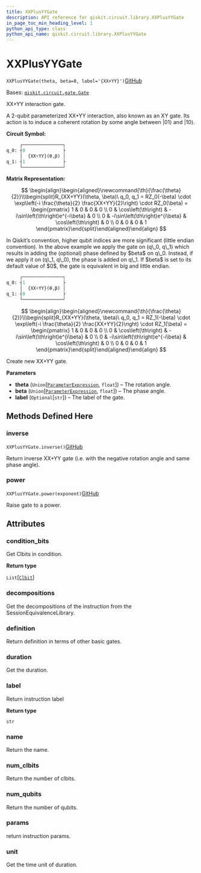 ```yaml
---
title: XXPlusYYGate
description: API reference for qiskit.circuit.library.XXPlusYYGate
in_page_toc_min_heading_level: 1
python_api_type: class
python_api_name: qiskit.circuit.library.XXPlusYYGate
---
```


# XXPlusYYGate

<span id="qiskit.circuit.library.XXPlusYYGate" />

`XXPlusYYGate(theta, beta=0, label='{XX+YY}')`[GitHub](https://github.com/qiskit/qiskit/tree/stable/0.42/qiskit/circuit/library/standard_gates/xx_plus_yy.py "view source code")

Bases: [`qiskit.circuit.gate.Gate`](qiskit.circuit.Gate "qiskit.circuit.gate.Gate")

XX+YY interaction gate.

A 2-qubit parameterized XX+YY interaction, also known as an XY gate. Its action is to induce a coherent rotation by some angle between $|01\rangle$ and $|10\rangle$.

**Circuit Symbol:**

```python
     ┌───────────────┐
q_0: ┤0              ├
     │  {XX+YY}(θ,β) │
q_1: ┤1              ├
     └───────────────┘
```

**Matrix Representation:**

$$
 \begin{align}\begin{aligned}\newcommand{\th}{\frac{\theta}{2}}\\\begin{split}R_{XX+YY}(\theta, \beta)\ q_0, q_1 =
  RZ_0(-\beta) \cdot \exp\left(-i \frac{\theta}{2} \frac{XX+YY}{2}\right) \cdot RZ_0(\beta) =
    \begin{pmatrix}
        1 & 0                     & 0                    & 0  \\
        0 & \cos\left(\th\right)             & -i\sin\left(\th\right)e^{-i\beta} & 0  \\
        0 & -i\sin\left(\th\right)e^{i\beta} & \cos\left(\th\right)            & 0  \\
        0 & 0                     & 0                    & 1
    \end{pmatrix}\end{split}\end{aligned}\end{align} 
$$

<Admonition title="Note" type="note">
  In Qiskit’s convention, higher qubit indices are more significant (little endian convention). In the above example we apply the gate on (q\_0, q\_1) which results in adding the (optional) phase defined by $beta$ on q\_0. Instead, if we apply it on (q\_1, q\_0), the phase is added on q\_1. If $beta$ is set to its default value of $0$, the gate is equivalent in big and little endian.

  ```python
       ┌───────────────┐
  q_0: ┤1              ├
       │  {XX+YY}(θ,β) │
  q_1: ┤0              ├
       └───────────────┘
  ```
</Admonition>

$$
 \begin{align}\begin{aligned}\newcommand{\th}{\frac{\theta}{2}}\\\begin{split}R_{XX+YY}(\theta, \beta)\ q_0, q_1 =
  RZ_1(-\beta) \cdot \exp\left(-i \frac{\theta}{2} \frac{XX+YY}{2}\right) \cdot RZ_1(\beta) =
    \begin{pmatrix}
        1 & 0                     & 0                    & 0  \\
        0 & \cos\left(\th\right)             & -i\sin\left(\th\right)e^{i\beta} & 0  \\
        0 & -i\sin\left(\th\right)e^{-i\beta} & \cos\left(\th\right)            & 0  \\
        0 & 0                     & 0                    & 1
    \end{pmatrix}\end{split}\end{aligned}\end{align} 
$$

Create new XX+YY gate.

**Parameters**

*   **theta** (`Union`\[[`ParameterExpression`](qiskit.circuit.ParameterExpression "qiskit.circuit.parameterexpression.ParameterExpression"), `float`]) – The rotation angle.
*   **beta** (`Union`\[[`ParameterExpression`](qiskit.circuit.ParameterExpression "qiskit.circuit.parameterexpression.ParameterExpression"), `float`]) – The phase angle.
*   **label** (`Optional`\[`str`]) – The label of the gate.

## Methods Defined Here

### inverse

<span id="qiskit.circuit.library.XXPlusYYGate.inverse" />

`XXPlusYYGate.inverse()`[GitHub](https://github.com/qiskit/qiskit/tree/stable/0.42/qiskit/circuit/library/standard_gates/xx_plus_yy.py "view source code")

Return inverse XX+YY gate (i.e. with the negative rotation angle and same phase angle).

### power

<span id="qiskit.circuit.library.XXPlusYYGate.power" />

`XXPlusYYGate.power(exponent)`[GitHub](https://github.com/qiskit/qiskit/tree/stable/0.42/qiskit/circuit/library/standard_gates/xx_plus_yy.py "view source code")

Raise gate to a power.

## Attributes

<span id="qiskit.circuit.library.XXPlusYYGate.condition_bits" />

### condition\_bits

Get Clbits in condition.

**Return type**

`List`\[[`Clbit`](qiskit.circuit.Clbit "qiskit.circuit.classicalregister.Clbit")]

<span id="qiskit.circuit.library.XXPlusYYGate.decompositions" />

### decompositions

Get the decompositions of the instruction from the SessionEquivalenceLibrary.

<span id="qiskit.circuit.library.XXPlusYYGate.definition" />

### definition

Return definition in terms of other basic gates.

<span id="qiskit.circuit.library.XXPlusYYGate.duration" />

### duration

Get the duration.

<span id="qiskit.circuit.library.XXPlusYYGate.label" />

### label

Return instruction label

**Return type**

`str`

<span id="qiskit.circuit.library.XXPlusYYGate.name" />

### name

Return the name.

<span id="qiskit.circuit.library.XXPlusYYGate.num_clbits" />

### num\_clbits

Return the number of clbits.

<span id="qiskit.circuit.library.XXPlusYYGate.num_qubits" />

### num\_qubits

Return the number of qubits.

<span id="qiskit.circuit.library.XXPlusYYGate.params" />

### params

return instruction params.

<span id="qiskit.circuit.library.XXPlusYYGate.unit" />

### unit

Get the time unit of duration.

